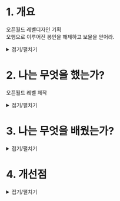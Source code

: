# 1. 개요
오픈월드 레벨디자인 기획\
오행으로 이루어진 봉인을 해제하고 보물을 얻어라.

<details>
<summary>접기/펼치기</summary>


</details>


# 2. 나는 무엇을 했는가?
오픈월드 레벨 제작

<details>
<summary>접기/펼치기</summary>

1. 레벨 기획

![image](https://github.com/user-attachments/assets/a1b4c7d6-d8fd-40e8-9785-6823b2b91c84)

![image](https://github.com/user-attachments/assets/aa92b5cf-c3b0-489c-9923-ccde318af380)

![image](https://github.com/user-attachments/assets/c2e2b34a-4602-49db-bb48-d6cb8f24c245)

![image](https://github.com/user-attachments/assets/5f1960d6-318e-4622-a8f3-ad899f9ba1f6)

![image](https://github.com/user-attachments/assets/ef03cd6b-3b37-4de0-8d9a-002017992b23)

![image](https://github.com/user-attachments/assets/ee847293-e9ea-4977-8a48-47bb1ace7fe9)

****
</details>

# 3. 나는 무엇을 배웠는가?


<details>
<summary>접기/펼치기</summary>


</details>

# 4. 개선점


<details>
<summary>접기/펼치기</summary>


</details>


